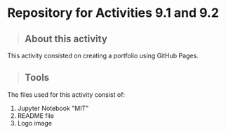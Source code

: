 # Repository for Activities 9.1 and 9.2

<a class="anchor" id="about_the_project"></a>
<blockquote><h2>About this activity</h2></blockquote>
This activity consisted on creating a portfolio using GitHub Pages.

<a class="anchor" id="tools"></a>
>## Tools
The files used for this activity consist of:
<ol>
    <li>Jupyter Notebook "MIT"</li>
    <li>README file</li>
    <li>Logo image</li>
</ol>


